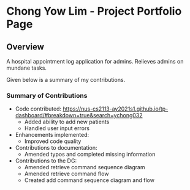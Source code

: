 # Chong Yow Lim - Project Portfolio Page

## Overview
A hospital appointment log application for admins. Relieves admins on mundane tasks.

Given below is a summary of my contributions.
### Summary of Contributions
* Code contributed: https://nus-cs2113-ay2021s1.github.io/tp-dashboard/#breakdown=true&search=ychong032
  * Added ability to add new patients
  * Handled user input errors
* Enhancements implemented: 
  * Improved code quality
* Contributions to documentation: 
  * Amended typos and completed missing information
* Contributions to the DG:
  * Amended retrieve command sequence diagram
  * Amended retrieve command flow
  * Created add command sequence diagram and flow